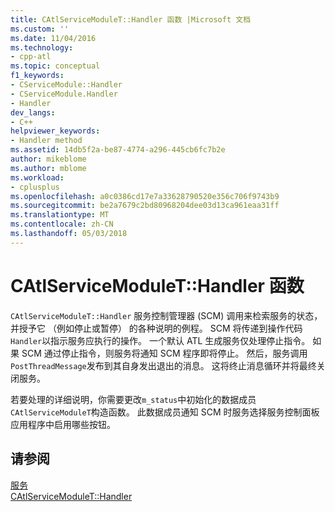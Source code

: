 ```yaml
---
title: CAtlServiceModuleT::Handler 函数 |Microsoft 文档
ms.custom: ''
ms.date: 11/04/2016
ms.technology:
- cpp-atl
ms.topic: conceptual
f1_keywords:
- CServiceModule::Handler
- CServiceModule.Handler
- Handler
dev_langs:
- C++
helpviewer_keywords:
- Handler method
ms.assetid: 14db5f2a-be87-4774-a296-445cb6fc7b2e
author: mikeblome
ms.author: mblome
ms.workload:
- cplusplus
ms.openlocfilehash: a0c0386cd17e7a33628790520e356c706f9743b9
ms.sourcegitcommit: be2a7679c2bd80968204dee03d13ca961eaa31ff
ms.translationtype: MT
ms.contentlocale: zh-CN
ms.lasthandoff: 05/03/2018
---
```

# <a name="catlservicemodulethandler-function"></a>CAtlServiceModuleT::Handler 函数
`CAtlServiceModuleT::Handler` 服务控制管理器 (SCM) 调用来检索服务的状态，并授予它 （例如停止或暂停） 的各种说明的例程。 SCM 将传递到操作代码`Handler`以指示服务应执行的操作。 一个默认 ATL 生成服务仅处理停止指令。 如果 SCM 通过停止指令，则服务将通知 SCM 程序即将停止。 然后，服务调用`PostThreadMessage`发布到其自身发出退出的消息。 这将终止消息循环并将最终关闭服务。  
  
 若要处理的详细说明，你需要更改`m_status`中初始化的数据成员`CAtlServiceModuleT`构造函数。 此数据成员通知 SCM 时服务选择服务控制面板应用程序中启用哪些按钮。  
  
## <a name="see-also"></a>请参阅  
 [服务](../atl/atl-services.md)   
 [CAtlServiceModuleT::Handler](../atl/reference/catlservicemodulet-class.md#handler)

